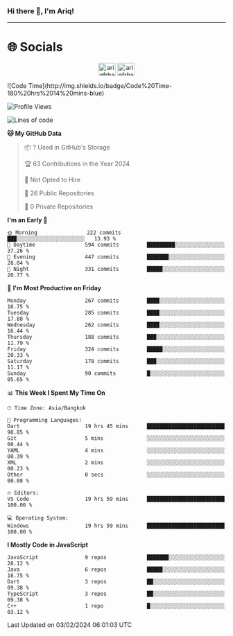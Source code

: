 ### Hi there 👋, I'm Ariq!
<hr>
<h1 align="">🌐 Socials</h1>
<p align="center">
<a href="https://www.linkedin.com/in/ariqfarhan/" target="blank"><img align="center" src="https://raw.githubusercontent.com/rahuldkjain/github-profile-readme-generator/master/src/images/icons/Social/linked-in-alt.svg" alt="ariqfrhan" height="30" width="40" /></a>
<a href="https://instagram.com/ariqfrhan" target="blank"><img align="center" src="https://raw.githubusercontent.com/rahuldkjain/github-profile-readme-generator/master/src/images/icons/Social/instagram.svg" alt="ariqfrhan" height="30" width="40" /></a>
</p>
<!--START_SECTION:waka-->
![Code Time](http://img.shields.io/badge/Code%20Time-180%20hrs%2014%20mins-blue)

![Profile Views](http://img.shields.io/badge/Profile%20Views-137-blue)

![Lines of code](https://img.shields.io/badge/From%20Hello%20World%20I%27ve%20Written-8.5%20million%20lines%20of%20code-blue)

**🐱 My GitHub Data** 

> 📦 ? Used in GitHub's Storage 
 > 
> 🏆 63 Contributions in the Year 2024
 > 
> 🚫 Not Opted to Hire
 > 
> 📜 26 Public Repositories 
 > 
> 🔑 0 Private Repositories 
 > 
**I'm an Early 🐤** 

```text
🌞 Morning                222 commits         ███░░░░░░░░░░░░░░░░░░░░░░   13.93 % 
🌆 Daytime                594 commits         █████████░░░░░░░░░░░░░░░░   37.26 % 
🌃 Evening                447 commits         ███████░░░░░░░░░░░░░░░░░░   28.04 % 
🌙 Night                  331 commits         █████░░░░░░░░░░░░░░░░░░░░   20.77 % 
```
📅 **I'm Most Productive on Friday** 

```text
Monday                   267 commits         ████░░░░░░░░░░░░░░░░░░░░░   16.75 % 
Tuesday                  285 commits         ████░░░░░░░░░░░░░░░░░░░░░   17.88 % 
Wednesday                262 commits         ████░░░░░░░░░░░░░░░░░░░░░   16.44 % 
Thursday                 188 commits         ███░░░░░░░░░░░░░░░░░░░░░░   11.79 % 
Friday                   324 commits         █████░░░░░░░░░░░░░░░░░░░░   20.33 % 
Saturday                 178 commits         ███░░░░░░░░░░░░░░░░░░░░░░   11.17 % 
Sunday                   90 commits          █░░░░░░░░░░░░░░░░░░░░░░░░   05.65 % 
```


📊 **This Week I Spent My Time On** 

```text
🕑︎ Time Zone: Asia/Bangkok

💬 Programming Languages: 
Dart                     19 hrs 45 mins      █████████████████████████   98.85 % 
Git                      5 mins              ░░░░░░░░░░░░░░░░░░░░░░░░░   00.44 % 
YAML                     4 mins              ░░░░░░░░░░░░░░░░░░░░░░░░░   00.39 % 
XML                      2 mins              ░░░░░░░░░░░░░░░░░░░░░░░░░   00.23 % 
Other                    0 secs              ░░░░░░░░░░░░░░░░░░░░░░░░░   00.08 % 

🔥 Editors: 
VS Code                  19 hrs 59 mins      █████████████████████████   100.00 % 

💻 Operating System: 
Windows                  19 hrs 59 mins      █████████████████████████   100.00 % 
```

**I Mostly Code in JavaScript** 

```text
JavaScript               9 repos             ███████░░░░░░░░░░░░░░░░░░   28.12 % 
Java                     6 repos             █████░░░░░░░░░░░░░░░░░░░░   18.75 % 
Dart                     3 repos             ██░░░░░░░░░░░░░░░░░░░░░░░   09.38 % 
TypeScript               3 repos             ██░░░░░░░░░░░░░░░░░░░░░░░   09.38 % 
C++                      1 repo              █░░░░░░░░░░░░░░░░░░░░░░░░   03.12 % 
```




 Last Updated on 03/02/2024 06:01:03 UTC
<!--END_SECTION:waka-->
